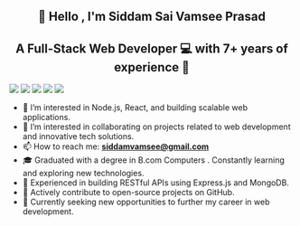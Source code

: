 <h2 align="center">
    👋  Hello , I'm  Siddam Sai Vamsee Prasad
</h2> 
<h2 align="center">
    A Full-Stack Web Developer 💻 with 7+ years of experience 💼
</h2> 
<span>
<img src="https://img.shields.io/badge/javascript-%23323330.svg?style=for-the-badge&logo=javascript&logoColor=%23F7DF1E">
<img src="https://img.shields.io/badge/react-%2320232a.svg?style=for-the-badge&logo=react&logoColor=%2361DAFB">
<img src="https://img.shields.io/badge/node.js-6DA55F?style=for-the-badge&logo=node.js&logoColor=white">
<img src="https://img.shields.io/badge/express.js-%23404d59.svg?style=for-the-badge&logo=express&logoColor=%2361DAFB">
<img src="https://img.shields.io/badge/MongoDB-%234ea94b.svg?style=for-the-badge&logo=mongodb&logoColor=white">
</span>
 
  
<ul align=”center”>
<li>👀 I’m interested in Node.js, React, and building scalable web applications.</li>
<li>💞️ I’m interested in collaborating on projects related to web development and innovative tech solutions.</li>
<li>📫 How to reach me: <a href='siddamvamsee@gmail.com' styles='text-decoration: none'><b>siddamvamsee@gmail.com</b></a></li>
<li>🎓 Graduated with a degree in B.com Computers . Constantly learning and exploring new technologies.</li>
<li>🌟 Experienced in building RESTful APIs using Express.js and MongoDB.</li>
<li>🚀 Actively contribute to open-source projects on GitHub.</li>
<li>💼 Currently seeking new opportunities to further my career in web development.</li>
<ul>
